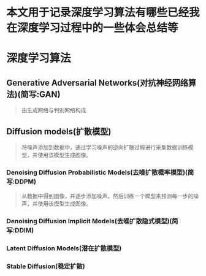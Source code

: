 # 本文用于记录深度学习算法有哪些已经我在深度学习过程中的一些体会总结等

# 深度学习算法

## Generative Adversarial Networks(对抗神经网络算法)(简写:GAN)
> 由生成网络与判别网络构成

## Diffusion models(扩散模型)
> 将噪声添加到数据中，通过学习噪声的逆向扩散过程进行采集数据训练模型，并使用该模型生成图像。
### Denoising Diffusion Probabilistic Models(去噪扩散概率模型)(简写:DDPM)
> 从数据中得到图像，并逐步添加噪声。然后训练一个模型来预测每一步的噪声，并使用该模型生成图像。
### Denoising Diffusion Implicit Models(去噪扩散隐式模型)(简写:DDIM)
### Latent Diffusion Models(潜在扩散模型)
### Stable Diffusion(稳定扩散)
